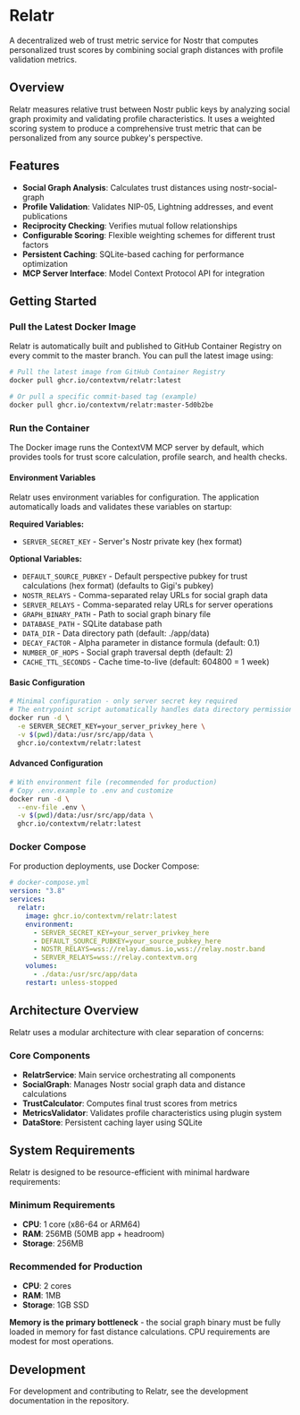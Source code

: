 # Relatr

A decentralized web of trust metric service for Nostr that computes personalized trust scores by combining social graph distances with profile validation metrics.

## Overview

Relatr measures relative trust between Nostr public keys by analyzing social graph proximity and validating profile characteristics. It uses a weighted scoring system to produce a comprehensive trust metric that can be personalized from any source pubkey's perspective.

## Features

- **Social Graph Analysis**: Calculates trust distances using nostr-social-graph
- **Profile Validation**: Validates NIP-05, Lightning addresses, and event publications
- **Reciprocity Checking**: Verifies mutual follow relationships
- **Configurable Scoring**: Flexible weighting schemes for different trust factors
- **Persistent Caching**: SQLite-based caching for performance optimization
- **MCP Server Interface**: Model Context Protocol API for integration

## Getting Started

### Pull the Latest Docker Image

Relatr is automatically built and published to GitHub Container Registry on every commit to the master branch. You can pull the latest image using:

```bash
# Pull the latest image from GitHub Container Registry
docker pull ghcr.io/contextvm/relatr:latest

# Or pull a specific commit-based tag (example)
docker pull ghcr.io/contextvm/relatr:master-5d0b2be
```

### Run the Container

The Docker image runs the ContextVM MCP server by default, which provides tools for trust score calculation, profile search, and health checks.

#### Environment Variables

Relatr uses environment variables for configuration. The application automatically loads and validates these variables on startup:

**Required Variables:**

- `SERVER_SECRET_KEY` - Server's Nostr private key (hex format)

**Optional Variables:**

- `DEFAULT_SOURCE_PUBKEY` - Default perspective pubkey for trust calculations (hex format) (defaults to Gigi's pubkey)
- `NOSTR_RELAYS` - Comma-separated relay URLs for social graph data
- `SERVER_RELAYS` - Comma-separated relay URLs for server operations
- `GRAPH_BINARY_PATH` - Path to social graph binary file
- `DATABASE_PATH` - SQLite database path
- `DATA_DIR` - Data directory path (default: ./app/data)
- `DECAY_FACTOR` - Alpha parameter in distance formula (default: 0.1)
- `NUMBER_OF_HOPS` - Social graph traversal depth (default: 2)
- `CACHE_TTL_SECONDS` - Cache time-to-live (default: 604800 = 1 week)

#### Basic Configuration

```bash
# Minimal configuration - only server secret key required
# The entrypoint script automatically handles data directory permissions
docker run -d \
  -e SERVER_SECRET_KEY=your_server_privkey_here \
  -v $(pwd)/data:/usr/src/app/data \
  ghcr.io/contextvm/relatr:latest
```

#### Advanced Configuration

```bash
# With environment file (recommended for production)
# Copy .env.example to .env and customize
docker run -d \
  --env-file .env \
  -v $(pwd)/data:/usr/src/app/data \
  ghcr.io/contextvm/relatr:latest
```

### Docker Compose

For production deployments, use Docker Compose:

```yaml
# docker-compose.yml
version: "3.8"
services:
  relatr:
    image: ghcr.io/contextvm/relatr:latest
    environment:
      - SERVER_SECRET_KEY=your_server_privkey_here
      - DEFAULT_SOURCE_PUBKEY=your_source_pubkey_here
      - NOSTR_RELAYS=wss://relay.damus.io,wss://relay.nostr.band
      - SERVER_RELAYS=wss://relay.contextvm.org
    volumes:
      - ./data:/usr/src/app/data
    restart: unless-stopped
```

## Architecture Overview

Relatr uses a modular architecture with clear separation of concerns:

### Core Components

- **RelatrService**: Main service orchestrating all components
- **SocialGraph**: Manages Nostr social graph data and distance calculations
- **TrustCalculator**: Computes final trust scores from metrics
- **MetricsValidator**: Validates profile characteristics using plugin system
- **DataStore**: Persistent caching layer using SQLite

## System Requirements

Relatr is designed to be resource-efficient with minimal hardware requirements:

### Minimum Requirements

- **CPU**: 1 core (x86-64 or ARM64)
- **RAM**: 256MB (50MB app + headroom)
- **Storage**: 256MB

### Recommended for Production

- **CPU**: 2 cores
- **RAM**: 1MB
- **Storage**: 1GB SSD

**Memory is the primary bottleneck** - the social graph binary must be fully loaded in memory for fast distance calculations. CPU requirements are modest for most operations.

## Development

For development and contributing to Relatr, see the development documentation in the repository.

